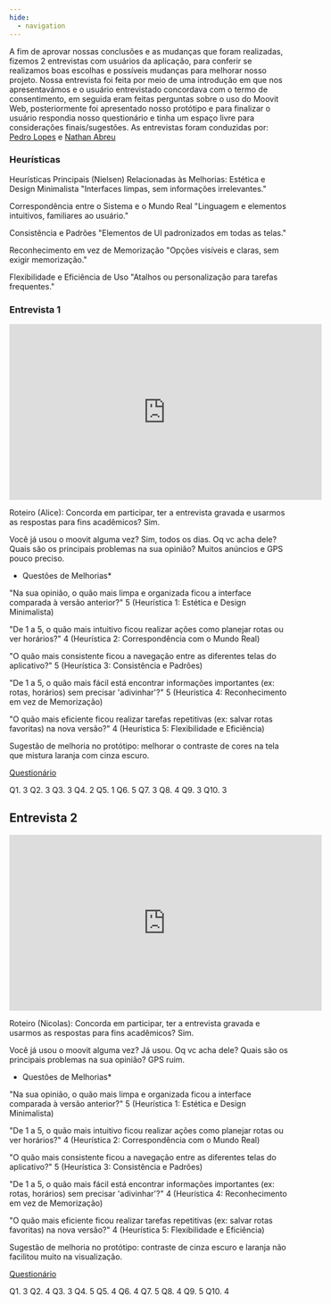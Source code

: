 ```yaml
---
hide:
  - navigation
---
```



A fim de aprovar nossas conclusões e as mudanças que foram realizadas, fizemos 2 entrevistas com usuários da aplicação, para conferir se realizamos boas escolhas e possíveis mudanças para melhorar nosso projeto. Nossa entrevista foi feita por meio de uma introdução em que nos apresentavámos e o usuário entrevistado concordava com o termo de consentimento, em seguida eram feitas perguntas sobre o uso do Moovit Web, posteriormente foi apresentado nosso protótipo e para finalizar o usuário respondia nosso questionário e tinha um espaço livre para considerações finais/sugestões. As entrevistas foram conduzidas por: [Pedro Lopes](https://github.com/pLopess) e [Nathan Abreu](https://github.com/NathanAbreu)

### Heurísticas 

Heurísticas Principais (Nielsen) Relacionadas às Melhorias:
Estética e Design Minimalista
"Interfaces limpas, sem informações irrelevantes."

Correspondência entre o Sistema e o Mundo Real
"Linguagem e elementos intuitivos, familiares ao usuário."

Consistência e Padrões
"Elementos de UI padronizados em todas as telas."

Reconhecimento em vez de Memorização
"Opções visíveis e claras, sem exigir memorização."

Flexibilidade e Eficiência de Uso
"Atalhos ou personalização para tarefas frequentes."


### Entrevista 1
<iframe width="560" height="315" src="https://www.youtube.com/embed/XrJzSl6jlzA?si=WE-DLjyUzGkcWHQl" title="YouTube video player" frameborder="0" allow="accelerometer; autoplay; clipboard-write; encrypted-media; gyroscope; picture-in-picture; web-share" referrerpolicy="strict-origin-when-cross-origin" allowfullscreen></iframe>

Roteiro (Alice): 
Concorda em participar, ter a entrevista gravada e usarmos as respostas para fins acadêmicos? Sim.

Você já usou o moovit alguma vez? Sim, todos os dias.
Oq vc acha dele?
Quais são os principais problemas na sua opinião? Muitos anúncios e GPS pouco preciso.

* Questões de Melhorias*

"Na sua opinião, o quão mais limpa e organizada ficou a interface comparada à versão anterior?" 5
(Heurística 1: Estética e Design Minimalista)


"De 1 a 5, o quão mais intuitivo ficou realizar ações como planejar rotas ou ver horários?" 4
(Heurística 2: Correspondência com o Mundo Real)

"O quão mais consistente ficou a navegação entre as diferentes telas do aplicativo?" 5
(Heurística 3: Consistência e Padrões)

"De 1 a 5, o quão mais fácil está encontrar informações importantes (ex: rotas, horários) sem precisar 'adivinhar'?" 5
(Heurística 4: Reconhecimento em vez de Memorização)

"O quão mais eficiente ficou realizar tarefas repetitivas (ex: salvar rotas favoritas) na nova versão?" 4
(Heurística 5: Flexibilidade e Eficiência)

Sugestão de melhoria no protótipo: melhorar o contraste de cores na tela que mistura laranja com cinza escuro.

[Questionário](https://docs.google.com/forms/d/19itbvrxPaMaRqBU4IHbYHZOkDe7v6siKn-2OLqEIT98/edit)

Q1. 3
Q2. 3
Q3. 3
Q4. 2
Q5. 1
Q6. 5
Q7. 3
Q8. 4
Q9. 3
Q10. 3


## Entrevista 2
<iframe width="560" height="315" src="https://www.youtube.com/embed/HqBPLfvljl8?si=8O-ILWMoeXnRzFAf" title="YouTube video player" frameborder="0" allow="accelerometer; autoplay; clipboard-write; encrypted-media; gyroscope; picture-in-picture; web-share" referrerpolicy="strict-origin-when-cross-origin" allowfullscreen></iframe>

Roteiro (Nicolas):
Concorda em participar, ter a entrevista gravada e usarmos as respostas para fins acadêmicos? Sim.

Você já usou o moovit alguma vez? Já usou.
Oq vc acha dele?
Quais são os principais problemas na sua opinião?  GPS ruim.

* Questões de Melhorias*

"Na sua opinião, o quão mais limpa e organizada ficou a interface comparada à versão anterior?" 5
(Heurística 1: Estética e Design Minimalista)


"De 1 a 5, o quão mais intuitivo ficou realizar ações como planejar rotas ou ver horários?" 4
(Heurística 2: Correspondência com o Mundo Real)

"O quão mais consistente ficou a navegação entre as diferentes telas do aplicativo?" 5
(Heurística 3: Consistência e Padrões)

"De 1 a 5, o quão mais fácil está encontrar informações importantes (ex: rotas, horários) sem precisar 'adivinhar'?" 4
(Heurística 4: Reconhecimento em vez de Memorização)

"O quão mais eficiente ficou realizar tarefas repetitivas (ex: salvar rotas favoritas) na nova versão?" 4
(Heurística 5: Flexibilidade e Eficiência)

Sugestão de melhoria no protótipo: contraste de cinza escuro e laranja não facilitou muito na visualização.

[Questionário](https://docs.google.com/forms/d/19itbvrxPaMaRqBU4IHbYHZOkDe7v6siKn-2OLqEIT98/edit)

Q1. 3
Q2. 4
Q3. 3
Q4. 5
Q5. 4
Q6. 4
Q7. 5
Q8. 4
Q9. 5
Q10. 4
